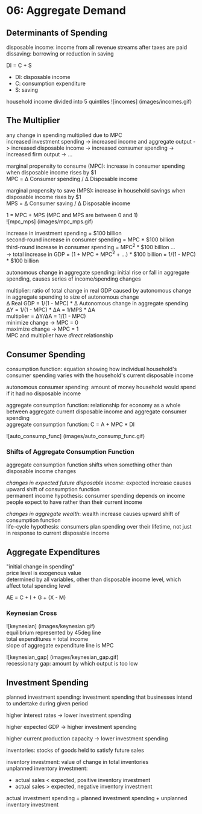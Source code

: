 # 06: Aggregate Demand

## Determinants of Spending

disposable income: income from all revenue streams after taxes are paid  
dissaving: borrowing or reduction in saving

DI = C + S
+ DI: disposable income  
+ C: consumption expenditure
+ S: saving

household income divided into 5 quintiles
![incomes] (images/incomes.gif)

## The Multiplier

any change in spending multiplied due to MPC  
increased investment spending -> increased income and aggregate output -> increased disposable income -> increased consumer spending -> increased firm output -> ... 

marginal propensity to consume (MPC): increase in consumer spending when disposable income rises by $1    
MPC = &Delta; Consumer spending / &Delta; Disposable income 

marginal propensity to save (MPS): increase in household savings when disposable income rises by $1  
MPS = &Delta; Consumer saving / &Delta; Disposable income 

1 = MPC + MPS (MPC and MPS are between 0 and 1)   
![mpc_mps] (images/mpc_mps.gif)

increase in investment spending = $100 billion  
second-round increase in consumer spending = MPC * $100 billion  
third-round increase in consumer spending = MPC<sup>2</sup> * $100 billion ...  
-> total increase in GDP = (1 + MPC + MPC<sup>2</sup> + ...) * $100 billion = 1/(1 - MPC) * $100 billion  

autonomous change in aggregate spending: initial rise or fall in aggregate spending, causes series of income/spending changes

multiplier: ratio of total change in real GDP caused by autonomous change in aggregate spending to size of autonomous change  
&Delta; Real GDP = 1/(1 - MPC) * &Delta; Autonomous change in aggregate spending  
&Delta;Y = 1/(1 - MPC) * &Delta;A = 1/MPS * &Delta;A   
multiplier = &Delta;Y/&Delta;A = 1/(1 - MPC)  
minimize change -> MPC = 0  
maximize change -> MPC = 1  
MPC and multiplier have *direct* relationship 

## Consumer Spending

consumption function: equation showing how individual household's consumer spending varies with the household's current disposable income

autonomous consumer spending: amount of money household would spend if it had no disposable income  

aggregate consumption function: relationship for economy as a whole between aggregate current disposable income and aggregate consumer spending   
aggregate consumption function: C = A + MPC * DI

![auto_consump_func] (images/auto_consump_func.gif)

### Shifts of Aggregate Consumption Function

aggregate consumption function shifts when something other than disposable income changes

*changes in expected future disposable income*: expected increase causes upward shift of consumption function  
permanent income hypothesis: consumer spending depends on income people expect to have rather than their current income 

*changes in aggregate wealth*: wealth increase causes upward shift of consumption function  
life-cycle hypothesis: consumers plan spending over their lifetime, not just in response to current disposable income

## Aggregate Expenditures

"initial change in spending"  
price level is exogenous value  
determined by all variables, other than disposable income level, which affect total spending level  

AE = C + I + G + (X - M)  

### Keynesian Cross 
![keynesian] (images/keynesian.gif)  
equilibrium represented by 45deg line  
total expenditures = total income  
slope of aggregate expenditure line is MPC  

![keynesian_gap] (images/keynesian_gap.gif)  
recessionary gap: amount by which output is too low

## Investment Spending

planned investment spending: investment spending that businesses intend to undertake during given period

higher interest rates -> lower investment spending

higher expected GDP -> higher investment spending

higher current production capacity -> lower investment spending

inventories: stocks of goods held to satisfy future sales

inventory investment: value of change in total inventories  
unplanned inventory investment: 
+ actual sales < expected, positive inventory investment 
+ actual sales > expected, negative inventory investment  

actual investment spending = planned investment spending + unplanned inventory investment
